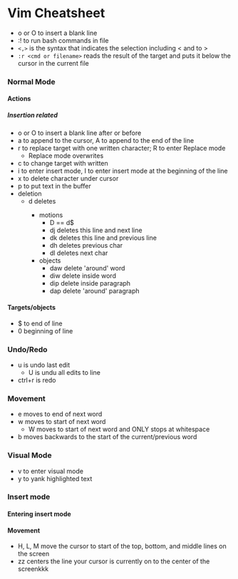 # Vim Cheatsheet

- o or O to insert a blank line
- :!<cmd> to run bash commands in file
- `<,>` is the syntax that indicates the selection including < and to >
- `:r <cmd or filename>` reads the result of the target and puts it below the cursor in the current file

### Normal Mode
#### Actions
##### Insertion related
- o or O to insert a blank line after or before
- a to append to the cursor, A to append to the end of the line
- r to replace target with one written character; R to enter Replace mode
	- Replace mode overwrites
- c to change target with written
- i to enter insert mode, I to enter insert mode at the beginning of the line 
- x to delete character under cursor
- p to put text in the buffer
- deletion
	- d<target> deletes
		- motions
			- D == d$
			- dj deletes this line and next line
			- dk deletes this line and previous line
			- dh deletes previous char
			- dl deletes next char
		- objects
			- daw delete 'around' word
			- diw delete inside word
			- dip delete inside paragraph
			- dap delete 'around' paragraph

#### Targets/objects
- $ to end of line
- 0 beginning of line

### Undo/Redo
- u is undo last edit
	- U is undu all edits to line
- ctrl+r is redo

### Movement
- e moves to end of next word
- w moves to start of next word
	- W moves to start of next word and ONLY stops at whitespace
- b moves backwards to the start of the current/previous word

### Visual Mode
- v to enter visual mode
- y to yank highlighted text

### Insert mode
#### Entering insert mode

#### Movement
- H, L, M move the cursor to start of the top, bottom, and middle lines on the screen
- zz centers the line your cursor is currently on to the center of the screenkkk
